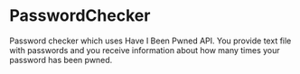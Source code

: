 # PasswordChecker
Password checker which uses Have I Been Pwned API. You provide text file with passwords and you receive information about how many times your password has been pwned.

